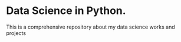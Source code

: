 # Data Science in Python.

This is a comprehensive repository about my data science works and projects

